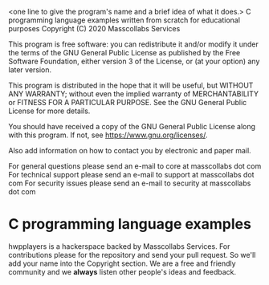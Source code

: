 <one line to give the program's name and a brief idea of what it does.>
C programming language examples written from scratch for educational purposes
Copyright (C) 2020  Masscollabs Services 

This program is free software: you can redistribute it and/or modify
it under the terms of the GNU General Public License as published by
the Free Software Foundation, either version 3 of the License, or
(at your option) any later version.

This program is distributed in the hope that it will be useful,
but WITHOUT ANY WARRANTY; without even the implied warranty of
MERCHANTABILITY or FITNESS FOR A PARTICULAR PURPOSE.  See the
GNU General Public License for more details.

You should have received a copy of the GNU General Public License
along with this program.  If not, see <https://www.gnu.org/licenses/>.

Also add information on how to contact you by electronic and paper mail.

For general questions please send an e-mail to core at masscollabs dot com
For technical support please send an e-mail to support at masscollabs dot com
For security issues please send an e-mail to security at masscollabs dot com

# C programming language examples

hwpplayers is a hackerspace backed by Masscollabs Services. For contributions please for the repository and send your pull request. So we'll add your name into the Copyright section. We are a free and friendly community and we **always** listen other people's ideas and feedback. 
